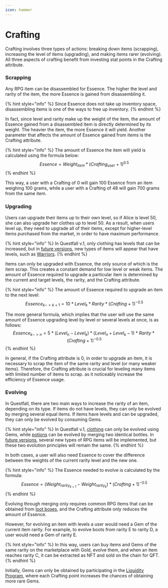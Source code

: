 ```yaml
---
icon: hammer
---
```


# Crafting

Crafting involves three types of actions: breaking down items (scrapping), increasing the level of items (upgrading), and making items rarer (evolving). All three aspects of crafting benefit from investing stat points in the Crafting attribute.

### Scrapping

Any RPG item can be disassembled for Essence. The higher the level and rarity of the item, the more Essence is gained from disassembling it.

{% hint style="info" %}
Since Essence does not take up inventory space, disassembling items is one of the ways to free up inventory.
{% endhint %}

In fact, since level and rarity make up the weight of the item, the amount of Essence gained from a disassembled item is directly determined by its weight. The heavier the item, the more Essence it will yield. Another parameter that affects the amount of Essence gained from items is the Crafting attribute.

{% hint style="info" %}
The amount of Essence the item will yield is calculated using the formula below: $$Essence=Weight_{item}*(Crafting_{user}+1)^{0.5}$$
{% endhint %}

This way, a user with a Crafting of 0 will gain 100 Essence from an item weighing 100 grams, while a user with a Crafting of 48 will gain 700 grams from the same item.

### Upgrading

Users can upgrade their items up to their own level, so if Alice is level 50, she can also upgrade her clothes up to level 50. As a result, when users level up, they need to upgrade all of their items, except for higher-level items purchased from the market, in order to have maximum performance.

{% hint style="info" %}
In Questfall v.1, only clothing has levels that can be increased, but in [future versions](../../../roadmap/future-versions.md), new types of items will appear that have levels, such as [Warriors](../../../roadmap/future-versions.md#warfare).
{% endhint %}

Items can only be upgraded with Essence, the only source of which is the item scrap. This creates a constant demand for low level or weak items. The amount of Essence required to upgrade a particular item is determined by the current and target levels, the rarity, and the Crafting attribute.

{% hint style="info" %}
The amount of Essence required to upgrade an item to the next level: $$Essence_{k->k+1}=10*Level_{k}*Rarity*(Crafting+1)^{-0.5}$$

The more general formula, which implies that the user will use the same amount of Essence upgrading level by level or several levels at once, is as follows:\
$$Essence_{k->n}=5*(Level_n-Level_k)*(Level_n+Level_k-1)*Rarity*(Crafting+1)^{-0.5}$$
{% endhint %}

In general, if the Crafting attribute is 0, in order to upgrade an item, it is necessary to scrap the item of the same rarity and level (or many weaker items). Therefore, the Crafting attribute is crucial for leveling many items with limited number of items to scrap. as it noticeably increase the efficiency of Essence usage.

### Evolving

In Questfall, there are two main ways to increase the rarity of an item, depending on its type. If items do not have levels, they can only be evolved by merging several equal items. If items have levels and can be upgraded, they can only be evolved by consuming Gems.&#x20;

{% hint style="info" %}
In Questfall v.1, [clothing](../items.md) can only be evolved using Gems, while [potions](../rpg-items/potions.md) can be evolved by merging two identical bottles. In [future versions](../../../roadmap/future-versions.md), several new types of RPG items will be implemented, but these two evolution principles will remain the same.
{% endhint %}

In both cases, a user will also need Essence to cover the difference between the weights of the current rarity level and the new one.

{% hint style="info" %}
The Essence needed to evolve is calculated by the formula: $$Essence=(Weight_{rarity_{k+1}}-Weight_{rarity_{k}})*(Crafting+1)^{-0.5}$$
{% endhint %}

Evolving through merging only requires common RPG items that can be obtained from [loot boxes](../loot-boxes.md), and the Crafting attribute only reduces the amount of Essence.&#x20;

However, for evolving an item with levels a user would need a Gem of the current item rarity. For example, to evolve boots from rarity E to rarity D, a user would need a Gem of rarity E.&#x20;

{% hint style="info" %}
In this way, users can buy items and Gems of the same rarity on the marketplace with Gold, evolve them, and when an item reaches rarity C, it can be extracted as NFT and sold on the chain for QFT.
{% endhint %}

Initially, Gems can only be obtained by participating in the [Liquidity Program](../../../infrastructure/liquidity-providers.md), where each Crafting point increases the chances of obtaining more rare Gems.
